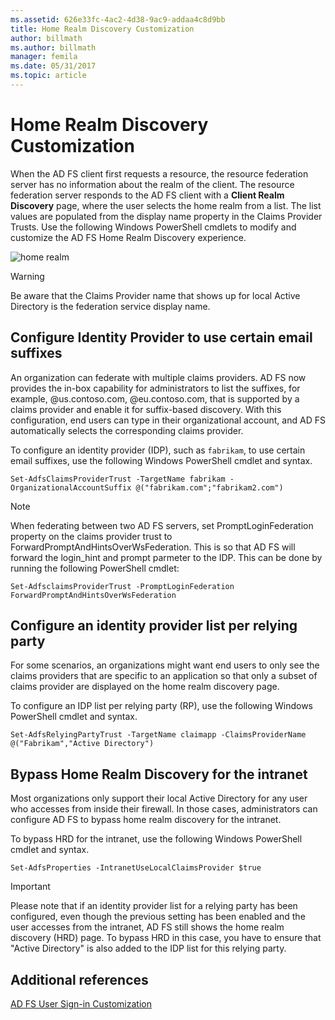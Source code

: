 ```yaml
---
ms.assetid: 626e33fc-4ac2-4d38-9ac9-addaa4c8d9bb
title: Home Realm Discovery Customization
author: billmath
ms.author: billmath
manager: femila
ms.date: 05/31/2017
ms.topic: article
---
```


# Home Realm Discovery Customization


When the AD FS client first requests a resource, the resource federation server has no information about the realm of the client. The resource federation server responds to the AD FS client with a **Client Realm Discovery** page, where the user selects the home realm from a list. The list values are populated from the display name property in the Claims Provider Trusts. Use the following Windows PowerShell cmdlets to modify and customize the AD FS Home Realm Discovery experience.

![home realm](media/AD-FS-user-sign-in-customization/ADFS_Blue_Custom4.png)

> [!WARNING]
> Be aware that the Claims Provider name that shows up for local Active Directory is the federation service display name.




## Configure Identity Provider to use certain email suffixes
An organization can federate with multiple claims providers. AD FS now provides the in\-box capability for administrators to list the suffixes, for example, @us.contoso.com, @eu.contoso.com, that is supported by a claims provider and enable it for suffix\-based discovery. With this configuration, end users can type in their organizational account, and AD FS automatically selects the corresponding claims provider.

To configure an identity provider \(IDP\), such as `fabrikam`, to use certain email suffixes, use the following Windows PowerShell cmdlet and syntax.


`Set-AdfsClaimsProviderTrust -TargetName fabrikam -OrganizationalAccountSuffix @("fabrikam.com";"fabrikam2.com") `

>[!NOTE]
> When federating between two AD FS servers, set PromptLoginFederation property on the claims provider trust to ForwardPromptAndHintsOverWsFederation.  This is so that AD FS will forward the login_hint and prompt parmeter to the IDP.  This can be done by running the following PowerShell cmdlet:
>
>`Set-AdfsclaimsProviderTrust -PromptLoginFederation ForwardPromptAndHintsOverWsFederation`

## Configure an identity provider list per relying party
For some scenarios, an organizations might want end users to only see the claims providers that are specific to an application so that only a subset of claims provider are displayed on the home realm discovery page.

To configure an IDP list per relying party \(RP\), use the following Windows PowerShell cmdlet and syntax.


`Set-AdfsRelyingPartyTrust -TargetName claimapp -ClaimsProviderName @("Fabrikam","Active Directory") `


## Bypass Home Realm Discovery for the intranet
Most organizations only support their local Active Directory for any user who accesses from inside their firewall. In those cases, administrators can configure AD FS to bypass home realm discovery for the intranet.

To bypass HRD for the intranet, use the following Windows PowerShell cmdlet and syntax.


`Set-AdfsProperties -IntranetUseLocalClaimsProvider $true `


> [!IMPORTANT]
> Please note that if an identity provider list for a relying party has been configured, even though the previous setting has been enabled and the user accesses from the intranet, AD FS still shows the home realm discovery \(HRD\) page. To bypass HRD in this case, you have to ensure that "Active Directory" is also added to the IDP list for this relying party.

## Additional references
[AD FS User Sign-in Customization](AD-FS-user-sign-in-customization.md)

